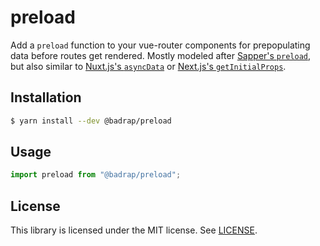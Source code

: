 # preload

Add a `preload` function to your vue-router components for prepopulating data before routes get rendered. Mostly modeled after [Sapper's `preload`](https://sapper.svelte.technology/guide#preloading), but also similar to [Nuxt.js's `asyncData`](https://nuxtjs.org/guide/async-data) or [Next.js's `getInitialProps`](https://nextjs.org/docs/#fetching-data-and-component-lifecycle).

## Installation

```sh
$ yarn install --dev @badrap/preload
```

## Usage

```js
import preload from "@badrap/preload";
```

## License

This library is licensed under the MIT license. See [LICENSE](./LICENSE).
